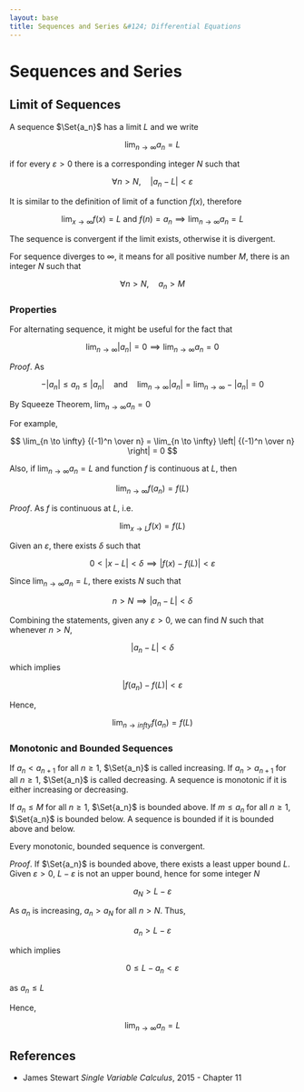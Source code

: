 ```yaml
---
layout: base
title: Sequences and Series &#124; Differential Equations
---
```


# Sequences and Series

## Limit of Sequences

A sequence $\Set{a_n}$ has a limit $L$ and we write

$$
\lim_{n \to \infty} a_n = L
$$

if for every $\varepsilon > 0$ there is a corresponding integer $N$ such that

$$
\forall n > N, \quad |a_n - L| < \varepsilon
$$

It is similar to the definition of limit of a function $f(x)$, therefore

$$
\lim_{x \to \infty} f(x) = L \text{ and } f(n) = a_n \implies \lim_{n \to \infty} a_n = L
$$

The sequence is convergent if the limit exists, otherwise it is divergent.

For sequence diverges to $\infty$, it means for all positive number $M$, there is an integer $N$ such that

$$
\forall n > N, \quad a_n > M
$$

### Properties

For alternating sequence, it might be useful for the fact that

$$
\lim_{n \to \infty} |a_n| = 0 \implies \lim_{n \to \infty} a_n = 0
$$

_Proof_. As

$$
-|a_n| \le a_n \le |a_n| \quad \text{and} \quad \lim_{n \to \infty} |a_n| = \lim_{n \to \infty} -|a_n| = 0
$$

By Squeeze Theorem, $\lim_{n \to \infty} a_n = 0$

For example,

$$
\lim_{n \to \infty} {(-1)^n \over n} = \lim_{n \to \infty} \left| {(-1)^n \over n} \right| = 0
$$

Also, if $\lim_{n \to \infty} a_n = L$ and function $f$ is continuous at $L$, then

$$
\lim_{n \to \infty} f(a_n) = f(L)
$$

_Proof_. As $f$ is continuous at $L$, i.e.

$$
\lim_{x \to L} f(x) = f(L)
$$

Given an $\varepsilon$, there exists $\delta$ such that

$$
0 < |x - L| < \delta \implies |f(x) - f(L)| < \varepsilon
$$

Since $\lim_{n \to \infty} a_n = L$, there exists $N$ such that

$$
n > N \implies |a_n - L| < \delta
$$

Combining the statements, given any $\varepsilon > 0$, we can find $N$ such that whenever $n > N$,

$$
|a_n - L| < \delta
$$

which implies

$$
|f(a_n) - f(L)| < \varepsilon
$$

Hence,

$$
\lim_{n \to infty} f(a_n) = f(L)
$$

### Monotonic and Bounded Sequences

If $a_n < a_{n+1}$ for all $n \ge 1$, $\Set{a_n}$ is called increasing.
If $a_n > a_{n+1}$ for all $n \ge 1$, $\Set{a_n}$ is called decreasing.
A sequence is monotonic if it is either increasing or decreasing.

If $a_n \le M$ for all $n \ge 1$, $\Set{a_n}$ is bounded above.
If $m \le a_n$ for all $n \ge 1$, $\Set{a_n}$ is bounded below.
A sequence is bounded if it is bounded above and below.

Every monotonic, bounded sequence is convergent.

_Proof_. If $\Set{a_n}$ is bounded above, there exists a least upper bound $L$.
Given $\varepsilon > 0$, $L - \varepsilon$ is not an upper bound, hence for some integer $N$

$$
a_N > L - \varepsilon
$$

As $a_n$ is increasing, $a_n > a_N$ for all $n > N$. Thus,

$$
a_n > L - \varepsilon
$$

which implies

$$
0 \le L - a_n < \varepsilon
$$

as $a_n \le L$

Hence,

$$
\lim_{n \to \infty} a_n = L
$$

## References

* James Stewart _Single Variable Calculus_, 2015 - Chapter 11
